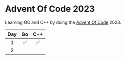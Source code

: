 # Advent Of Code 2023

Learning GO and C++ by doing the [Advent Of Code](https://adventofcode.com/2023/about) 2023.

| Day | Go  | C++ |
| :-: | :-: | :-: |
|  1  | ✅  | ✅  |
|  2  |     |     |
